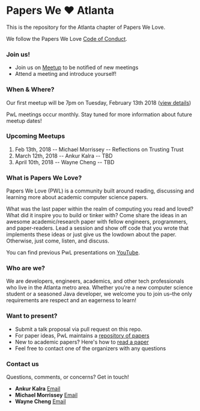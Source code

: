# Papers We ❤️  Atlanta

This is the repository for the Atlanta chapter of Papers We Love.

We follow the Papers We Love [Code of Conduct](https://github.com/papers-we-love/atlanta/blob/master/code-of-conduct.md).

### Join us!

- Join us on [Meetup][meetup] to be notified of new meetings
- Attend a meeting and introduce yourself!

### When & Where?

Our first meetup will be 7pm on Tuesday, February 13th 2018 ([view details][meetup-first-meeting])

PwL meetings occur monthly. Stay tuned for more information about future meetup dates!

### Upcoming Meetups

1. Feb 13th, 2018 -- Michael Morrissey -- Reflections on Trusting Trust
2. March 12th, 2018 -- Ankur Kalra -- TBD
3. April 10th, 2018 -- Wayne Cheng -- TBD

### What is Papers We Love?

Papers We Love (PWL) is a community built around reading, discussing and learning more about academic computer science papers.

What was the last paper within the realm of computing you read and loved? What did it inspire you to build or tinker with? Come share the ideas in an awesome academic/research paper with fellow engineers, programmers, and paper-readers. Lead a session and show off code that you wrote that implements these ideas or just give us the lowdown about the paper. Otherwise, just come, listen, and discuss.

You can find previous PwL presentations on [YouTube][youtube].

### Who are we?

We are developers, engineers, academics, and other tech professionals who live in the Atlanta metro area. Whether you're a new computer science student or a seasoned Java developer, we welcome you to join us–the only requirements are respect and an eagerness to learn!

### Want to present?

- Submit a talk proposal via pull request on this repo.
- For paper ideas, PwL maintains a [repository of papers][pwl-repo]
- New to academic papers? Here's how to [read a paper][how-to-read-a-paper]
- Feel free to contact one of the organizers with any questions

### Contact us

Questions, comments, or concerns? Get in touch!

- **Ankur Kalra** [Email](mailto:ankur@hoplabs.com)
- **Michael Morrissey** [Email](mailto:jersey@gmail.com)
- **Wayne Cheng** [Email](mailto:wayne@wycd.net)

[meetup]: https://www.meetup.com/Papers-We-Love-Atlanta
[meetup-first-meeting]: https://www.meetup.com/Papers-We-Love-Atlanta/events/fdwfhpyxdbrb/
[pwl-repo]: https://github.com/papers-we-love/papers-we-love
[youtube]: https://www.youtube.com/user/PapersWeLove/
[how-to-read-a-paper]: https://github.com/papers-we-love/papers-we-love#how-to-read-a-paper
